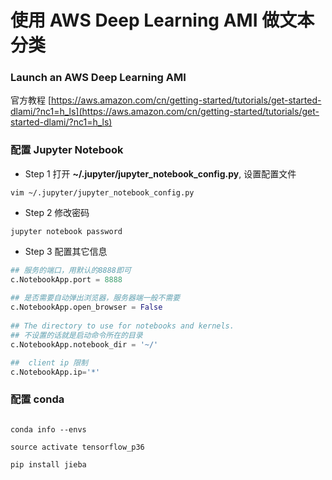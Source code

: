 # 使用 AWS Deep Learning AMI  做文本分类

### Launch an AWS Deep Learning AMI


官方教程  [https://aws.amazon.com/cn/getting-started/tutorials/get-started-dlami/?nc1=h_ls](https://aws.amazon.com/cn/getting-started/tutorials/get-started-dlami/?nc1=h_ls)



### 配置 Jupyter Notebook



* Step 1  打开 **~/.jupyter/jupyter_notebook_config.py**, 设置配置文件   

```shell script
vim ~/.jupyter/jupyter_notebook_config.py
```


* Step 2 修改密码

```shell script
jupyter notebook password
```


* Step 3 配置其它信息
```python
## 服务的端口，用默认的8888即可
c.NotebookApp.port = 8888
 
## 是否需要自动弹出浏览器，服务器端一般不需要
c.NotebookApp.open_browser = False
 
## The directory to use for notebooks and kernels.
## 不设置的话就是启动命令所在的目录
c.NotebookApp.notebook_dir = '~/'

##  client ip 限制 
c.NotebookApp.ip='*'

```

###  配置 conda

```shell script

conda info --envs

source activate tensorflow_p36

pip install jieba

```
   


